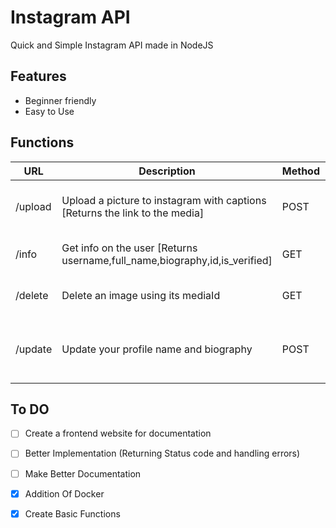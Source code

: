 # Instagram API
Quick and Simple Instagram API made in NodeJS 

## Features 
- Beginner friendly
- Easy to Use

## Functions 

| URL     | Description                                                                 | Method | Params                                    |
|---------|-----------------------------------------------------------------------------|--------|-------------------------------------------|
| /upload | Upload a picture to instagram with captions [Returns the link to the media] | POST   | image= [file(image)] caption= [text]      |
| /info   | Get info on the user [Returns username,full_name,biography,id,is_verified]  | GET    | username=[username of the user]           |
| /delete | Delete an image using its mediaId                                           | GET    | mediaID=[id of the media]                 |
| /update | Update your profile name and biography                                      | POST   | name=[New Name] Biography=[new Biography] |

## To DO
- [ ] Create a frontend website for documentation
- [ ] Better Implementation (Returning Status code and handling errors)
- [ ] Make Better Documentation
- [x] Addition Of Docker
- [x] Create Basic Functions

